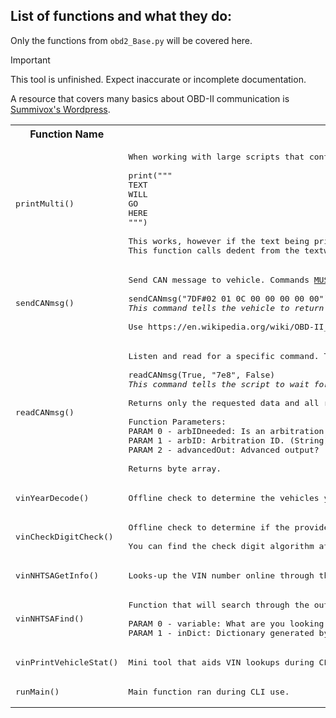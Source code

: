 ## List of functions and what they do:

Only the functions from `obd2_Base.py` will be covered here.

> [!IMPORTANT]  
> This tool is unfinished. Expect inaccurate or incomplete documentation. 

A resource that covers many basics about OBD-II communication is [Summivox's Wordpress](https://summivox.wordpress.com/2019/05/31/obd-2-in-bullet-points-and-examples/).

<table>
<tr><th>Function Name</th><th>What does it do?</th></tr>

<tr><td><pre>printMulti()</pre></td><td><pre>
When working with large scripts that contain statements to print out multiple lines of text, the usual way its done is by doing the following.<br>
print("""
TEXT
WILL
GO
HERE
""") <br>
This works, however if the text being printed is on an indented line, then the indents are preserved. The inner text will then need to have all indents removed, which can make the script look "messy". 
This function calls dedent from the textwrap library to accurately print multiline text with indents. 
</pre></td></tr>

<tr><td><pre>sendCANmsg()</pre></td><td><pre>
Send CAN message to vehicle. Commands <u>MUST</u> follow this format:<br>
sendCANmsg("7DF#02 01 0C 00 00 00 00 00")
<i>This command tells the vehicle to return the value for the engine speed/RPM.</i><br>
Use https://en.wikipedia.org/wiki/OBD-II_PIDs to help you generate commands.
</pre></td></tr>

<tr><td><pre>readCANmsg()</pre></td><td><pre>
Listen and read for a specific command. This function is intended to be used directly after sending a command using sendCANmsg(). Commands <u>MUST</u> follow this format:<br>
readCANmsg(True, "7e8", False)
<i>This command tells the script to wait for and return a command that leads with "7E8".</i><br>
Returns only the requested data and all relevant information.<br>
Function Parameters:
PARAM 0 - arbIDneeded: Is an arbitration ID needed? (True/False)
PARAM 1 - arbID: Arbitration ID. (String)
PARAM 2 - advancedOut: Advanced output? (True/False)<br>
Returns byte array.
</pre></td></tr>

<tr><td><pre>vinYearDecode()</pre></td><td><pre>
Offline check to determine the vehicles year. Requires VIN in string form. Returns 2 possible years in a array due to limitations. 
</pre></td></tr>

<tr><td><pre>vinCheckDigitCheck()</pre></td><td><pre>
Offline check to determine if the provided VIN's check digit passes. Requires VIN in string form. Returns True or False.<br>
You can find the check digit algorithm at https://en.wikibooks.org/wiki/Vehicle_Identification_Numbers_(VIN_codes)/Check_digit.
</pre></td></tr>

<tr><td><pre>vinNHTSAGetInfo()</pre></td><td><pre>
Looks-up the VIN number online through the National Highway Traffic Safety Administration (NHTSA) vehicle API. Requires VIN in string form. Returns dictionary of all values from the API. 
</pre></td></tr>

<tr><td><pre>vinNHTSAFind()</pre></td><td><pre>
Function that will search through the output returned by vinNHTSAGetInfo(). Returns value for requested information.<br>
PARAM 0 - variable: What are you looking for (example: Manufacturer Name, Make, Engine Model, Doors, etc)?
PARAM 1 - inDict: Dictionary generated by vinNHTSAGetInfo().
</pre></td></tr>

<tr><td><pre>vinPrintVehicleStat()</pre></td><td><pre>
Mini tool that aids VIN lookups during CLI use. 
</pre></td></tr>

<tr><td><pre>runMain()</pre></td><td><pre>
Main function ran during CLI use.  
</pre></td></tr>

</table>